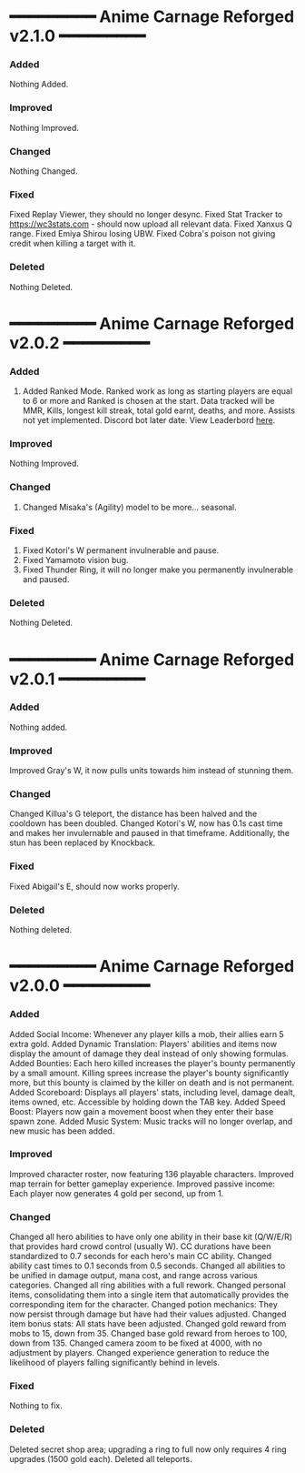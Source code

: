# ━━━━━━━━━ Anime Carnage Reforged v2.1.0 ━━━━━━━━━ #

### Added ###
Nothing Added.

### Improved ###
Nothing Improved.

### Changed ###
Nothing Changed.

### Fixed ###
Fixed Replay Viewer, they should no longer desync.
Fixed Stat Tracker to https://wc3stats.com - should now upload all relevant data.
Fixed Xanxus Q range.
Fixed Emiya Shirou losing UBW.
Fixed Cobra's poison not giving credit when killing a target with it.

### Deleted ###
Nothing Deleted.

# ━━━━━━━━━ Anime Carnage Reforged v2.0.2 ━━━━━━━━━ #

### Added
1. Added Ranked Mode. Ranked work as long as starting players are equal to 6 or more and Ranked is chosen at the start. Data tracked will be MMR, Kills, longest kill streak, total gold earnt, deaths, and more. Assists not yet implemented. Discord bot later date. View Leaderbord [here](https://wc3stats.com/Anime-Carnage-Reforged/leaderboard).

### Improved
Nothing Improved.

### Changed
1. Changed Misaka's (Agility) model to be more... seasonal.

### Fixed
1. Fixed Kotori's W permanent invulnerable and pause.
2. Fixed Yamamoto vision bug.
3. Fixed Thunder Ring, it will no longer make you permanently invulnerable and paused.

### Deleted
Nothing Deleted.

# ━━━━━━━━━ Anime Carnage Reforged v2.0.1 ━━━━━━━━━ #

### Added
Nothing added.

### Improved
Improved Gray's W, it now pulls units towards him instead of stunning them.

### Changed
Changed Killua's G teleport, the distance has been halved and the cooldown has been doubled.
Changed Kotori's W, now has 0.1s cast time and makes her invulernable and paused in that timeframe. Additionally, the stun has been replaced by Knockback.

### Fixed
Fixed Abigail's E, should now works properly.

### Deleted
Nothing deleted.

# ━━━━━━━━━ Anime Carnage Reforged v2.0.0 ━━━━━━━━━ #

### Added
Added Social Income: Whenever any player kills a mob, their allies earn 5 extra gold.
Added Dynamic Translation: Players' abilities and items now display the amount of damage they deal instead of only showing formulas.
Added Bounties: Each hero killed increases the player's bounty permanently by a small amount. Killing sprees increase the player's bounty significantly more, but this bounty is claimed by the killer on death and is not permanent.
Added Scoreboard: Displays all players' stats, including level, damage dealt, items owned, etc. Accessible by holding down the TAB key.
Added Speed Boost: Players now gain a movement boost when they enter their base spawn zone.
Added Music System: Music tracks will no longer overlap, and new music has been added.

### Improved
Improved character roster, now featuring 136 playable characters.
Improved map terrain for better gameplay experience.
Improved passive income: Each player now generates 4 gold per second, up from 1.

### Changed
Changed all hero abilities to have only one ability in their base kit (Q/W/E/R) that provides hard crowd control (usually W). CC durations have been standardized to 0.7 seconds for each hero's main CC ability.
Changed ability cast times to 0.1 seconds from 0.5 seconds.
Changed all abilities to be unified in damage output, mana cost, and range across various categories.
Changed all ring abilities with a full rework.
Changed personal items, consolidating them into a single item that automatically provides the corresponding item for the character.
Changed potion mechanics: They now persist through damage but have had their values adjusted.
Changed item bonus stats: All stats have been adjusted.
Changed gold reward from mobs to 15, down from 35.
Changed base gold reward from heroes to 100, down from 135.
Changed camera zoom to be fixed at 4000, with no adjustment by players.
Changed experience generation to reduce the likelihood of players falling significantly behind in levels.

### Fixed
Nothing to fix.

### Deleted
Deleted secret shop area; upgrading a ring to full now only requires 4 ring upgrades (1500 gold each).
Deleted all teleports.